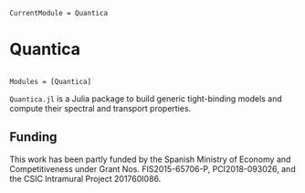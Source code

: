 ```@meta
CurrentModule = Quantica
```

# Quantica

```@index
```

```@autodocs
Modules = [Quantica]
```

`Quantica.jl` is a Julia package to build generic tight-binding models and compute their spectral and transport properties.

## Funding
This work has been partly funded by the Spanish Ministry of Economy and Competitiveness under Grant Nos. FIS2015-65706-P, PCI2018-093026, and the CSIC Intramural Project 201760I086. 